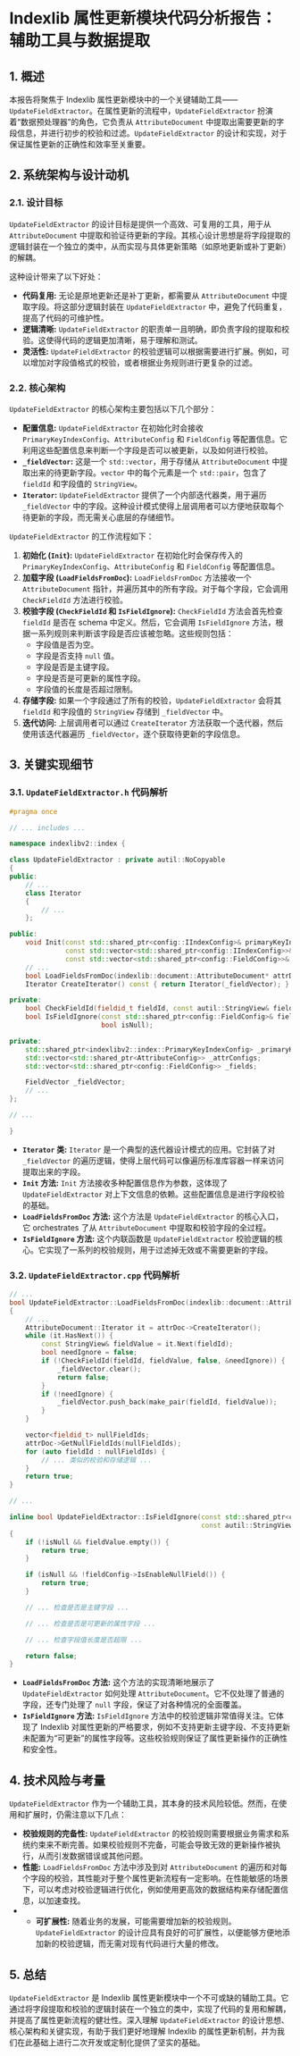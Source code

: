 
# Indexlib 属性更新模块代码分析报告：辅助工具与数据提取

## 1. 概述

本报告将聚焦于 Indexlib 属性更新模块中的一个关键辅助工具——`UpdateFieldExtractor`。在属性更新的流程中，`UpdateFieldExtractor` 扮演着“数据预处理器”的角色，它负责从 `AttributeDocument` 中提取出需要更新的字段信息，并进行初步的校验和过滤。`UpdateFieldExtractor` 的设计和实现，对于保证属性更新的正确性和效率至关重要。

## 2. 系统架构与设计动机

### 2.1. 设计目标

`UpdateFieldExtractor` 的设计目标是提供一个高效、可复用的工具，用于从 `AttributeDocument` 中提取和验证待更新的字段。其核心设计思想是将字段提取的逻辑封装在一个独立的类中，从而实现与具体更新策略（如原地更新或补丁更新）的解耦。

这种设计带来了以下好处：

*   **代码复用:** 无论是原地更新还是补丁更新，都需要从 `AttributeDocument` 中提取字段。将这部分逻辑封装在 `UpdateFieldExtractor` 中，避免了代码重复，提高了代码的可维护性。
*   **逻辑清晰:** `UpdateFieldExtractor` 的职责单一且明确，即负责字段的提取和校验。这使得代码的逻辑更加清晰，易于理解和测试。
*   **灵活性:** `UpdateFieldExtractor` 的校验逻辑可以根据需要进行扩展。例如，可以增加对字段值格式的校验，或者根据业务规则进行更复杂的过滤。

### 2.2. 核心架构

`UpdateFieldExtractor` 的核心架构主要包括以下几个部分：

*   **配置信息:** `UpdateFieldExtractor` 在初始化时会接收 `PrimaryKeyIndexConfig`、`AttributeConfig` 和 `FieldConfig` 等配置信息。它利用这些配置信息来判断一个字段是否可以被更新，以及如何进行校验。
*   **`_fieldVector`:** 这是一个 `std::vector`，用于存储从 `AttributeDocument` 中提取出来的待更新字段。`vector` 中的每个元素是一个 `std::pair`，包含了 `fieldId` 和字段值的 `StringView`。
*   **`Iterator`:** `UpdateFieldExtractor` 提供了一个内部迭代器类，用于遍历 `_fieldVector` 中的字段。这种设计模式使得上层调用者可以方便地获取每个待更新的字段，而无需关心底层的存储细节。

`UpdateFieldExtractor` 的工作流程如下：

1.  **初始化 (`Init`):** `UpdateFieldExtractor` 在初始化时会保存传入的 `PrimaryKeyIndexConfig`、`AttributeConfig` 和 `FieldConfig` 等配置信息。
2.  **加载字段 (`LoadFieldsFromDoc`):** `LoadFieldsFromDoc` 方法接收一个 `AttributeDocument` 指针，并遍历其中的所有字段。对于每个字段，它会调用 `CheckFieldId` 方法进行校验。
3.  **校验字段 (`CheckFieldId` 和 `IsFieldIgnore`):** `CheckFieldId` 方法会首先检查 `fieldId` 是否在 schema 中定义。然后，它会调用 `IsFieldIgnore` 方法，根据一系列规则来判断该字段是否应该被忽略。这些规则包括：
    *   字段值是否为空。
    *   字段是否支持 `null` 值。
    *   字段是否是主键字段。
    *   字段是否是可更新的属性字段。
    *   字段值的长度是否超过限制。
4.  **存储字段:** 如果一个字段通过了所有的校验，`UpdateFieldExtractor` 会将其 `fieldId` 和字段值的 `StringView` 存储到 `_fieldVector` 中。
5.  **迭代访问:** 上层调用者可以通过 `CreateIterator` 方法获取一个迭代器，然后使用该迭代器遍历 `_fieldVector`，逐个获取待更新的字段信息。

## 3. 关键实现细节

### 3.1. `UpdateFieldExtractor.h` 代码解析

```cpp
#pragma once

// ... includes ...

namespace indexlibv2::index {

class UpdateFieldExtractor : private autil::NoCopyable
{
public:
    // ...
    class Iterator
    {
        // ...
    };

public:
    void Init(const std::shared_ptr<config::IIndexConfig>& primaryKeyIndexConfig,
              const std::vector<std::shared_ptr<config::IIndexConfig>>& attrConfigs,
              const std::vector<std::shared_ptr<config::FieldConfig>>& fields);
    // ...
    bool LoadFieldsFromDoc(indexlib::document::AttributeDocument* attrDoc);
    Iterator CreateIterator() const { return Iterator(_fieldVector); }

private:
    bool CheckFieldId(fieldid_t fieldId, const autil::StringView& fieldValue, bool isNull, bool* needIgnore);
    bool IsFieldIgnore(const std::shared_ptr<config::FieldConfig>& field, const autil::StringView& fieldValue,
                       bool isNull);

private:
    std::shared_ptr<indexlibv2::index::PrimaryKeyIndexConfig> _primaryKeyIndexConfig;
    std::vector<std::shared_ptr<AttributeConfig>> _attrConfigs;
    std::vector<std::shared_ptr<config::FieldConfig>> _fields;

    FieldVector _fieldVector;
    // ...
};

// ...

}
```

*   **`Iterator` 类:** `Iterator` 是一个典型的迭代器设计模式的应用。它封装了对 `_fieldVector` 的遍历逻辑，使得上层代码可以像遍历标准库容器一样来访问提取出来的字段。
*   **`Init` 方法:** `Init` 方法接收多种配置信息作为参数，这体现了 `UpdateFieldExtractor` 对上下文信息的依赖。这些配置信息是进行字段校验的基础。
*   **`LoadFieldsFromDoc` 方法:** 这个方法是 `UpdateFieldExtractor` 的核心入口，它 orchestrates 了从 `AttributeDocument` 中提取和校验字段的全过程。
*   **`IsFieldIgnore` 方法:** 这个内联函数是 `UpdateFieldExtractor` 校验逻辑的核心。它实现了一系列的校验规则，用于过滤掉无效或不需要更新的字段。

### 3.2. `UpdateFieldExtractor.cpp` 代码解析

```cpp
// ...
bool UpdateFieldExtractor::LoadFieldsFromDoc(indexlib::document::AttributeDocument* attrDoc)
{
    // ...
    AttributeDocument::Iterator it = attrDoc->CreateIterator();
    while (it.HasNext()) {
        const StringView& fieldValue = it.Next(fieldId);
        bool needIgnore = false;
        if (!CheckFieldId(fieldId, fieldValue, false, &needIgnore)) {
            _fieldVector.clear();
            return false;
        }
        if (!needIgnore) {
            _fieldVector.push_back(make_pair(fieldId, fieldValue));
        }
    }

    vector<fieldid_t> nullFieldIds;
    attrDoc->GetNullFieldIds(nullFieldIds);
    for (auto fieldId : nullFieldIds) {
        // ... 类似的校验和存储逻辑 ...
    }
    return true;
}

// ...

inline bool UpdateFieldExtractor::IsFieldIgnore(const std::shared_ptr<config::FieldConfig>& fieldConfig,
                                                const autil::StringView& fieldValue, bool isNull)
{
    if (!isNull && fieldValue.empty()) {
        return true;
    }

    if (isNull && !fieldConfig->IsEnableNullField()) {
        return true;
    }

    // ... 检查是否是主键字段 ...

    // ... 检查是否是可更新的属性字段 ...

    // ... 检查字段值长度是否超限 ...

    return false;
}
```

*   **`LoadFieldsFromDoc` 方法:** 这个方法的实现清晰地展示了 `UpdateFieldExtractor` 如何处理 `AttributeDocument`。它不仅处理了普通的字段，还专门处理了 `null` 字段，保证了对各种情况的全面覆盖。
*   **`IsFieldIgnore` 方法:** `IsFieldIgnore` 方法中的校验逻辑非常值得关注。它体现了 Indexlib 对属性更新的严格要求，例如不支持更新主键字段、不支持更新未配置为“可更新”的属性字段等。这些校验规则保证了属性更新操作的正确性和安全性。

## 4. 技术风险与考量

`UpdateFieldExtractor` 作为一个辅助工具，其本身的技术风险较低。然而，在使用和扩展时，仍需注意以下几点：

*   **校验规则的完备性:** `UpdateFieldExtractor` 的校验规则需要根据业务需求和系统约束来不断完善。如果校验规则不完备，可能会导致无效的更新操作被执行，从而引发数据错误或其他问题。
*   **性能:** `LoadFieldsFromDoc` 方法中涉及到对 `AttributeDocument` 的遍历和对每个字段的校验，其性能对于整个属性更新流程有一定影响。在性能敏感的场景下，可以考虑对校验逻辑进行优化，例如使用更高效的数据结构来存储配置信息，以加速查找。
*   - **可扩展性:** 随着业务的发展，可能需要增加新的校验规则。`UpdateFieldExtractor` 的设计应具有良好的可扩展性，以便能够方便地添加新的校验逻辑，而无需对现有代码进行大量的修改。

## 5. 总结

`UpdateFieldExtractor` 是 Indexlib 属性更新模块中一个不可或缺的辅助工具。它通过将字段提取和校验的逻辑封装在一个独立的类中，实现了代码的复用和解耦，并提高了属性更新流程的健壮性。深入理解 `UpdateFieldExtractor` 的设计思想、核心架构和关键实现，有助于我们更好地理解 Indexlib 的属性更新机制，并为我们在此基础上进行二次开发或定制化提供了坚实的基础。
